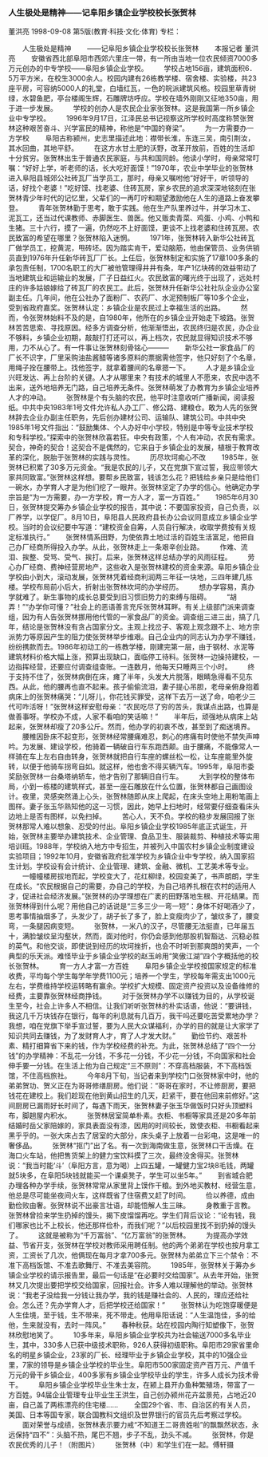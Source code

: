 ### 人生极处是精神——记阜阳乡镇企业学校校长张贺林
董洪亮
1998-09-08
第5版(教育·科技·文化·体育)
专栏：

　　人生极处是精神
　　——记阜阳乡镇企业学校校长张贺林
　　本报记者  董洪亮
　　安徽省西北部阜阳市西郊六里庄一带，有一所由当地一位农民倾资7000多万元创办的中专学校——阜阳乡镇企业学校。
　　学校占地156亩，建筑面积6．5万平方米，在校生3000余人。校园内建有26栋教学楼、宿舍楼、实验楼，共23座平房，可容纳5000人的礼堂，白墙红瓦，一色的皖派建筑风格。校园里草青树绿，水碧鱼肥，亭台楼阁生辉，石雕牌坊呼应。学校在墙外刚刚又征地350亩，用于进一步发展。
　　学校的创办人是农民企业家张贺林。这是我国第一所乡镇企业中专学校。
　　1996年9月17日，江泽民总书记视察这所学校时高度称赞张贺林这种艰苦奋斗、兴学富民的精神，称他是“中国的脊梁”。
　　为一方需要办一方学校
　　阜阳古称颍州，史志里描述此地：襟带长淮，东连三吴，南引荆汝，其水回曲，其地平舒。
　　在这方水甘土肥的沃野，改革开放前，百姓的生活却十分贫穷。张贺林出生于普通农民家庭，与共和国同龄。他读小学时，母亲常常叮嘱：“好好上学，听老师的话，长大吃好面馍！”1970年，农业中学毕业的张贺林进入阜阳县城郊公社砖瓦厂当学员工，那时，母亲又嘱咐他“好好干，听领导的话，好找个老婆！”吃好馍、找老婆、住砖瓦房，家乡农民的追求深深地铭刻在张贺林青少年时代的记忆里，父辈们的一再叮咛和期望激励他在人生的道路上奋发攀登。
　　青年张贺林勤于思考，敢于实践。他在生产队里养过牛，并学习木工、泥瓦工，还当过代课教师、赤脚医生、兽医。他又贩卖青菜、鸡蛋、小鸡、小鸭和生猪。三十六行，摸了一遍，仍然吃不上好面馍，更谈不上找老婆和住砖瓦房。农民致富的希望在哪里？张贺林陷入迷惘。
　　1971年，张贺林转入新华公社砖瓦厂做学员工，挖黄泥，甩砖坯。因为踏实肯干，爱动脑筋，他由保管员、业务供销员直到1976年升任新华砖瓦厂厂长。上任后，张贺林制定和实施了17章100多条的承包责任制，1700名职工的大厂被他管理得井井有条，年产1亿块砖的效益带动了当地建筑业和运输业的发展，厂子日益红火。农民致富的曙光终于出现了，远处村庄的许多姑娘嫁给了砖瓦厂的农民工。此后，张贺林升任新华公社社队企业办公室副主任。几年间，他在公社办了面粉厂、农药厂、水泥预制板厂等10多个企业，受到省政府嘉奖。张贺林认定：乡镇企业是农民过上幸福生活的出路。
　　然而，令张贺林始料不及的是，自1980年，他所在的乡镇企业开始走下坡路。张贺林苦苦思索、寻找原因。经多方调查分析，他渐渐悟出，农民终归是农民，办企业不够料，乡镇企业初期，敲敲打打还可以，再上档次，农民就显得知识技术不够用，力不从心了。有一件事让张贺林刻骨铭心———
　　新华公社一家食品厂的厂长不识字，厂里采购油盐酱醋等诸多原料的票据需他签字，他只好刻了个名章，用绳子拴在腰带上。找他签字，就拿着腰间的名章摁一下。
　　人才是乡镇企业兴旺发达、再上台阶的关键。人才从哪里来？有技术的城里人不愿来，农民中选不出来，送外地培养无门路，自己培养无条件。张贺林萌发了办教育为乡镇企业培养人才的冲动。
　　张贺林是个有头脑的农民，他平时注意收听广播新闻，阅读报纸。中共中央1983年1号文件允许私人办工厂、修公路、建粮仓。敢为人先的张贺林辞去企业办副主任职务，先后创办建材公司、运输队、建筑公司。中共中央1985年1号文件指出：“鼓励集体、个人办好中小学校，特别是中等专业技术学校和专科学校。”探索中的张贺林欣喜若狂。中央有政策，个人有冲动，农民有需求。契合，神奇的契合！这契合不是偶然的，它来自于乡镇企业的发展，植根于教育改革的深化，脱胎于张贺林的实践与灵性。
　　历尽坎坷痴心不改
　　1985年，张贺林已积累了30多万元资金。“我是农民的儿子，又在党旗下宣过誓，我应带领大家共同致富。”张贺林这样想。要帮乡民致富，钱该怎么花？把钱给乡亲只是给他们一碗水，办学育人才是为他们挖了一眼井。张贺林坚定了办学的信心。他确定办学宗旨是“为一方需要，办一方学校，育一方人才，富一方百姓。”
　　1985年6月30日，张贺林提交筹办乡镇企业学校的报告，其中说：不要国家投资，自己负责，以厂养学，以学促厂。8月10日，阜阳县人民政府县长办公会议同意成立乡镇企业学校。当时的会议纪要中写道：“建校资金自筹，人员自行解决，收取学费按有关规定标准执行。”
　　张贺林情系田野，为使依靠土地过活的百姓生活富足，他把自己办厂经商所得投入办学。从此，张贺林走上一条艰辛创业路。
　　作难、流泪、挨整、受骂、受气、挨打。后来，张贺林这样总结办学的风雨征程。
　　劳心办厂经商、费神经营房地产，这些收入是张贺林建校的资金来源。阜阳乡镇企业学校由小到大，滚动发展，张贺林凭着经商利润两三年征一块地，三四年建几栋楼。学校布局前小后大，折射出张贺林坎坷的办学经历。
　　想办学容易，真办学就难了。新生事物的成长总要受到旧习惯旧势力的束缚与阻碍。
　　“胡弄！”“办学你可懂？”社会上的恶语善言充斥张贺林耳畔。有关上级部门派来调查组，因为有人告张贺林挪用他代管的一家食品厂的资金。调查组三进三出，搞了几年，结论是张贺林没有贪占国家分文。主观上找岔子、客观上观念跟不上、地方宗派势力等原因产生的阻力使张贺林举步维艰。自己企业内的同志认为办学不赚钱，纷纷携款而去。1986年初动工的一栋教学楼，刚建完第一层，由于钢材、水泥等建筑材料价格大幅上涨，预算出现缺口，面临停工待料。张贺林一边操持建校，一边指挥经营，还要应付调查组查账。一连数月，他每天只睡两三个小时。
　　终于支持不住了，张贺林病倒在床，瘫了半年，头发大片脱落，眼睛急得看不见东西。从此，他的腰再也直不起来。孩子偷偷流泪，妻子提心吊胆，老母亲俯身抱着病床上的张贺林痛哭：“儿呀儿，你花钱买罪受，这样下去万一送了命，咱老少三代可咋活呀！”张贺林这样安慰母亲：“农民吃尽了穷的苦头，我谋点出路，也算是做善事呀。学校办不成，人家不看咱的笑话嘛！”
　　半年后，顽强地从病床上站起来，张贺林却瘦了20多公斤。然而，他办学的初衷不改，甚至到了痴迷境界。
　　腰椎因卧床不起变形，张贺林经常腰痛难忍，刺心的疼痛有时使他不禁失声呻吟。为发展、建设学校，他骑着一辆破自行车东跑西颠。由于腰痛，不能像常人一样骑在车上左右自由转身，张贺林就把自行车座的螺丝松一松，让车座能里外旋转，以便于他骑车拐弯自如。就这样，他也舍不得买辆汽车。1995年，阜阳市委奖励张贺林一台桑塔纳轿车，他才告别了那辆旧自行车。
　　大到学校的整体布局，小到一栋楼的建筑样式，甚至一座石雕放在什么位置，张贺林都自己画图设计。夜里，灵感突然涌上心头，张贺林随即从床上爬起，在床头空地上用粉笔画上图样。妻子张玉华熟知他的这一习惯，因此，她早上扫地时，经常要仔细查看床头边地上是否有图样，以免扫掉。
　　苦心人，天不负。学校的稳步发展回报了张贺林那常人难以想象、忍受的付出。阜阳乡镇企业学校1985年底正式诞生，开始，张贺林主要举办建筑技术、企业管理、食品卫生、服装裁剪、种植技术等实用培训班。1988年，学校纳入地方中专招生，并被列入中国农村乡镇企业制度建设实验项目；1992年10月，安徽省政府批准学校为乡镇企业中专学校，纳入国家招生计划。学校设有会计统计、企业管理、建筑、金融、微机、工艺美术等专业。
　　一幢幢楼房拔地而起，学校变大了，花红柳绿，校园变美了，书声朗朗，学生在成长。“农民根据自己的需要，办自己的学校，为自己培养扎根在农村的适用人才，促进社会经济发展。”张贺林的办学理想在广袤的田野落地生根、开花结果。而张贺林得到什么呢？用他自己的话说是“三多三少一弯一短”：身体不好喝酒少了，思考事情抽烟多了，头发少了，胡子长了多了，脸上变瘦肉少了，皱纹多了，腰变弯，一条腿因病变短。
　　张贺林，一米八的汉子，尽管腰无法挺直，已年届五十，满脸皱纹呈沟壑状，然而，面对他时，你仍会感到他那股机智豁达、沉稳必胜的英气。和他交谈，即使说到经历的坎坷挫折，也会不时听到那爽朗的笑声，一个典型的乐天派。难怪毕业于乡镇企业学校的赵玉岭用“笑傲江湖”四个字概括他的校长张贺林。
　　育一方人才富一方百姓
　　阜阳乡镇企业学校按国家规定的标准收费，平均每个学生每学年学费1100元；培养一个学生，学校每年需支出1000元左右，学费维持学校运转略有赢余。学校扩大规模、固定资产投资以及设备维修的经费，主要靠张贺林经商挣钱。
　　对于张贺林办学不以赚钱为目的，从学校诞生至今，社会上许多人不相信。让我们听听张贺林的朴实话语，他说：“要讲钱，我这几千万块钱存在银行，每年的利息就有几百万，我干吗还要吃苦受累地办学？我想，咱在党旗下举手宣过誓，要为人民大众谋福利，办学的目的就是让大家学了知识共同去赚钱，为了发财育人才，育了人才发大财。”
　　勤俭节约、艰苦朴素、精打细算省下来的钱，作为学校经费的补充。为此，张贺林总结了“四个一分钱”的办学精神：不乱花一分钱，不多花一分钱，不少花一分钱，不向国家和社会伸手要一分钱。在生活上他为自己规定“三不原则”：不穿高档服装，不下高档饭馆，不住高档旅社。
　　今年8月下旬，当记者来到学校门口张贺林家中时，他的弟弟贺功、贺义正在为哥哥修缮厨房。他们说：“哥哥在家时，不让修厨房，要把钱花在建校上。我们趁现在他到黄山招生的几天，赶紧干，要在他回来前修好。”这间厨房已漏雨好长时间了，每遇下雨天，张贺林妻子张玉华做饭时只好头顶塑料布，脚趟屋内积水。
　　张贺林居室简单朴素。衣柜、书橱等家具还是20多年前结婚时岳父家陪嫁的，家具表面没有漆，因用的时间较长，致使衣柜、书橱看起来黑乎乎的。一张大床占去了居室的大部分，床头桌子上放着一台彩电，这是唯一的奢侈品。
　　张贺林“抠门”出了名。有一次到海南做生意，张贺林口干舌燥。在海口火车站，他把售货架上的健力宝饮料摸了三次，最终没舍得买。张贺林说：“我当时能‘斗’（阜阳方言，意为喝）上四五罐，一罐健力宝2块8毛钱，两罐就5块多，在阜阳5块钱就能买一个课桌凳子，学生可以坐5年。”
　　到省城合肥办理各种办学手续，张贺林常常从家里背上馍作干粮。到外地买教材、经营生意，他总是尽可能坐夜间火车，这样既省了住宿费又赶了时间。
　　俭以养德，成由勤俭败由奢。张贺林说不出豪言壮语，却能悟解人生三昧。
　　身教重于言教。张贺林曾捡来学生扔掉的馒头，揭下皮馏馏再吃。学生们背后议论：“论有钱，我们哪家也比不上校长，他还那样俭朴，而我们呢？”以后校园里找不到扔掉的馒头了。
　　这就是被称为“千万富翁”、“亿万富翁”的张贺林。
　　为提高办学效益、节省开支，张贺林在学校对教师采用聘任制。他的两个弟弟在学校也按月拿工资，工资长了几次，他俩现在每月才拿700多元。张贺林为弟弟立下三个禁令：不准下高档饭馆、不准去歌舞厅、不准去美容院。
　　1985年，张贺林关于筹办乡镇企业学校的请示报告里，最后一句话是“在必要时交给国家”。从去年开始，张贺林又几次提出要把学校交给国家，回报社会。许多人难以理解他的举动。张贺林说：“我老子没给我一分钱让我办学，我的钱是赚社会的、人民的，理应还给社会。怎么还？先办学育人才，后把学校还给国家！”
　　张贺林认为吃饱穿暖便是人生佳境，至于钱，生不带来，死不带走。他用阜阳话说：“人生温饱佳，多的给他，生来就没有，去时一阵风。”
　　春种秋获。站在校园内陶行知塑像下，张贺林欣慰地笑了。
　　10多年来，阜阳乡镇企业学校共为社会输送7000多名毕业生，其中，330多人已获中级技术职称，926人获得初级职称。阜阳市29家省里命名的明星乡镇企业，23家的厂长、经理毕业于乡镇企业学校，其中的10强企业里，7家的领导是乡镇企业学校的毕业生。阜阳市500家固定资产百万元、产值千万元的骨干乡镇企业，400多家有乡镇企业学校毕业的学生，许多人成长为技术骨干。
　　阜阳乡镇企业学校毕业生朱士友，在颍上县开办鱼种繁殖场，带富了一方百姓。94届企业管理专业毕业生王洪生，自己创办颍州花卉盆景苑，占地近20亩，自己盖了两栋漂亮的住宅楼……
　　全国29个省、市、自治区的有关人员，美国、日本等国专家，联合国教科文组织及世界银行的官员先后考察过学校。
　　面对荣誉与成绩，张贺林表示要力戒“不知道王二哥贵姓啦”的飘飘然状态，永远保持“四不”：头脑不热，尾巴不翘，步子不乱，劲头不减。
　　张贺林，你是农民优秀的儿子！（附图片）
　　张贺林（中）和学生们在一起。傅轩摄
